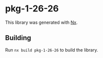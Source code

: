 # pkg-1-26-26

This library was generated with [Nx](https://nx.dev).

## Building

Run `nx build pkg-1-26-26` to build the library.
